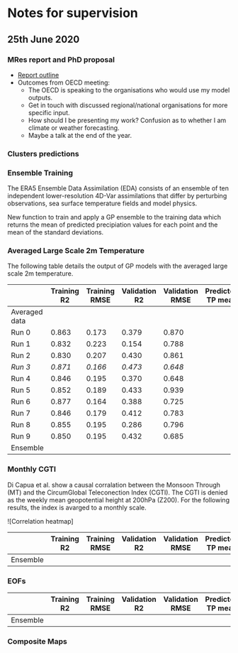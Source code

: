 # Notes for supervision

## 25th June 2020

### MRes report and PhD proposal

* [Report outline](https://www.dropbox.com/s/ufaf2761jwlvgex/MRes%20Report%20Outline.docx?dl=0)
* Outcomes from OECD meeting:
  * The OECD is speaking to the organisations who would use my model outputs.
  * Get in touch with discussed regional/national organisations for more specific input.
  * How should I be presenting my work? Confusion as to whether I am climate or weather forecasting.
  * Maybe a talk at the end of the year.

### Clusters predictions



### Ensemble Training

The ERA5 Ensemble Data Assimilation (EDA) consists of an ensemble of ten independent lower-resolution 4D-Var assimilations that differ by perturbing observations, sea surface temperature fields and model physics.

New function to train and apply a GP ensemble to the training data which returns the mean of predicted precipiation values for each point and the mean of the standard deviations.

### Averaged Large Scale 2m Temperature

The following table details the output of GP models with the averaged large scale 2m temperature.

|               | Training R2 | Training RMSE | Validation R2 | Validation RMSE | Predicted TP mean | Predicted TP std |
| ------------- | ----------- | ------------- | ------------- | --------------- | ----------------- | ---------------- |
| Averaged data |
| Run 0         | 0.863 | 0.173 | 0.379 | 0.870 |
| Run 1         | 0.832 | 0.223 | 0.154 | 0.788 |
| Run 2         | 0.830 | 0.207 | 0.430 | 0.861 |
| _Run 3_       | _0.871_ | _0.166_ | _0.473_ | _0.648_ |
| Run 4         | 0.846 | 0.195 | 0.370 | 0.648 |
| Run 5         | 0.852 | 0.189 | 0.433 | 0.939 |
| Run 6         | 0.877 | 0.164 | 0.388 | 0.725 |
| Run 7         | 0.846 | 0.179 | 0.412 | 0.783 |
| Run 8         | 0.855 | 0.195 | 0.286 | 0.796 |
| Run 9         | 0.850 | 0.195 | 0.432 | 0.685 |
| Ensemble      |

### Monthly CGTI

Di Capua et al. show a causal corralation between the Monsoon Through (MT) and the CircumGlobal Teleconection Index (CGTI). The CGTI is denied as the weekly mean geopotential height at 200hPa (Z200). For the following results, the index is avarged to a monthly scale.

![Correlation heatmap]

|               | Training R2 | Training RMSE | Validation R2 | Validation RMSE | Predicted TP mean | Predicted TP std |
| ------------- | ----------- | ------------- | ------------- | --------------- | ----------------- | ---------------- |
| Ensemble      |

### EOFs

|               | Training R2 | Training RMSE | Validation R2 | Validation RMSE | Predicted TP mean | Predicted TP std |
| ------------- | ----------- | ------------- | ------------- | --------------- | ----------------- | ---------------- |
| Ensemble      |

### Composite Maps
